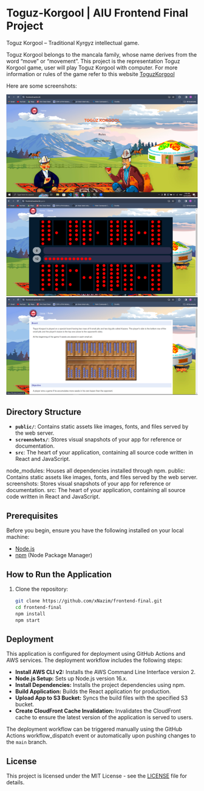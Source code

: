 # Toguz-Korgool | AIU Frontend Final Project

Toguz Korgool – Traditional Kyrgyz intellectual game.

Toguz Korgool belongs to the mancala family, whose name derives from the word “move” or “movement”.
This project is the representation Toguz Korgool game, user will play Toguz Korgool with computer. For more information or rules of the game refer to this website [ToguzKorgool](http://worldnomadgames.com/en/sport/Toguz-korgool/)

Here are some screenshots:

![Alt text](/screenshots/front1.png?raw=true)
![Alt text](/screenshots/front2.png?raw=true)
![Alt text](/screenshots/front3.png?raw=true)
## Directory Structure

- **`public/`**: Contains static assets like images, fonts, and files served by the web server.
- **`screenshots/`**: Stores visual snapshots of your app for reference or documentation.
- **`src`**: The heart of your application, containing all source code written in React and JavaScript.

node_modules: Houses all dependencies installed through npm.
public: Contains static assets like images, fonts, and files served by the web server.
screenshots: Stores visual snapshots of your app for reference or documentation.
src: The heart of your application, containing all source code written in React and JavaScript.

## Prerequisites

Before you begin, ensure you have the following installed on your local machine:

- [Node.js](https://nodejs.org/)
- [npm](https://www.npmjs.com/) (Node Package Manager)

## How to Run the Application

1. Clone the repository:
   ```bash
   git clone https://github.com/xNazim/frontend-final.git
   cd frontend-final
   npm install
   npm start

## Deployment

This application is configured for deployment using GitHub Actions and AWS services. The deployment workflow includes the following steps:

- **Install AWS CLI v2:** Installs the AWS Command Line Interface version 2.
- **Node.js Setup:** Sets up Node.js version 16.x.
- **Install Dependencies:** Installs the project dependencies using npm.
- **Build Application:** Builds the React application for production.
- **Upload App to S3 Bucket:** Syncs the build files with the specified S3 bucket.
- **Create CloudFront Cache Invalidation:** Invalidates the CloudFront cache to ensure the latest version of the application is served to users.

The deployment workflow can be triggered manually using the GitHub Actions workflow_dispatch event or automatically upon pushing changes to the `main` branch.

## License

This project is licensed under the MIT License - see the [LICENSE](LICENSE) file for details.
